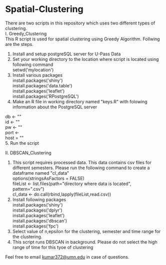 # Spatial-Clustering
There are two scripts in this repository which uses two different types of clustering.<br />
I. Greedy_Clustering <br />
This R script is used for spatial clustering using Greedy Algorithm. Follwing are the steps.
1. Install and setup postgreSQL server for U-Pass Data
2. Set your working directory to the location where script is located using following command <br />
setwd('mylocation')<br />
3. Install various packages<br />
install.packages('shiny')<br />
install.packages('data.table')<br />
install.packages('leaflet')<br />
install.packages('RPostgreSQL')<br />
4. Make an R file in working directory named "keys.R" with folowing information about the PostgreSQL server <br />

db <- ""<br />
id <- ""<br />
pw <- ""<br />
port <- <br />
host = ""<br />
5. Run the script <br />

II. DBSCAN_Clustering <br />
1. This script requires processed data. This data contains csv files for different semesters. Please run the following command to create a dataframe named "cl_data" <br />
options(stringsAsFactors = FALSE)<br />
fileList <- list.files(path="directory where data is located", pattern=".csv")<br />
cl_data <- do.call(rbind,lapply(fileList,read.csv))<br />
2. Install following packages <br />
install.packages('shiny')<br />
install.packages('dplyr')<br />
install.packages('leaflet')<br />
install.packages('dbscan')<br />
install.packages('fpc')<br />
3. Select value of n,epsilon for the clustering, semester and time range for the clustering.
4. This script runs DBSCAN in background. Please do not select the high range of time for this tyoe of clustering


Feel free to email kumar372@umn.edu in case of questions.
